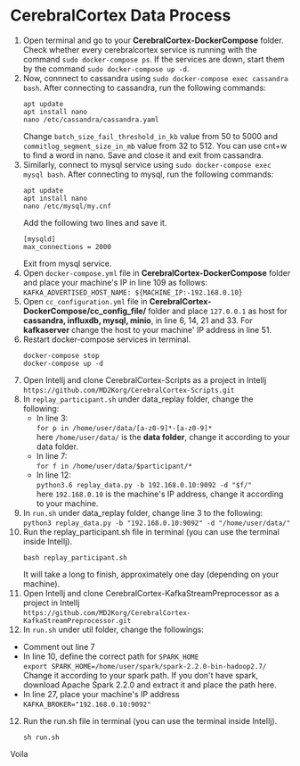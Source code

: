 # CerebralCortex Data Process

1. Open terminal and go to your **CerebralCortex-DockerCompose** folder. Check whether every cerebralcortex service is running with the command `sudo docker-compose ps`. If the services are down, start them by the command `sudo docker-compose up -d`.
2. Now, connnect to cassandra using `sudo docker-compose exec cassandra bash`. After connecting to cassandra, run the following commands:  
    ```
    apt update
    apt install nano
    nano /etc/cassandra/cassandra.yaml
    ```
   Change `batch_size_fail_threshold_in_kb` value from 50 to 5000 and `commitlog_segment_size_in_mb` value from 32 to 512. 
   You can use cnt+w to find a word in nano. Save and close it and exit from cassandra.
2. Similarly, connect to mysql service using `sudo docker-compose exec mysql bash`. After connecting to mysql, run the following commands:  
    ```
    apt update
    apt install nano  
    nano /etc/mysql/my.cnf  
    ```  
    Add the following two lines and save it.  
    ```
    [mysqld]  
    max_connections = 2000  
    ```    
   Exit from mysql service.
3. Open `docker-compose.yml` file in **CerebralCortex-DockerCompose** folder and place your machine's IP in line 109 as follows:
    `KAFKA_ADVERTISED_HOST_NAME: ${MACHINE_IP:-192.168.0.10}`
4. Open `cc_configuration.yml` file in **CerebralCortex-DockerCompose/cc_config_file/** folder and place `127.0.0.1` as host for **cassandra, influxdb, mysql, minio**, in line 6, 14, 21 and 33. For **kafkaserver** change the host to your machine' IP address in line 51.
5. Restart docker-compose services in terminal.
    ```
    docker-compose stop
    docker-compose up -d
    ```  
6. Open IntelIj and clone CerebralCortex-Scripts as a project in IntelIj
    `https://github.com/MD2Korg/CerebralCortex-Scripts.git`
7. In `replay_participant.sh` under data_replay folder, change the following:
    * In line 3:  
      `for p in /home/user/data/[a-z0-9]*-[a-z0-9]*`  
      here `/home/user/data/` is the **data folder**, change it according to your data folder.
    * In line 7:  
      `for f in /home/user/data/$participant/*`  
    * In line 12:  
     `python3.6 replay_data.py -b 192.168.0.10:9092 -d "$f/"`  
      here `192.168.0.10` is the machine's IP address, change it according to your machine.
8. In `run.sh` under data_replay folder, change line 3 to the following:  
  `python3 replay_data.py -b "192.168.0.10:9092" -d "/home/user/data/"`
9. Run the replay_participant.sh file in terminal (you can use the terminal inside IntelIj).
    ```
    bash replay_participant.sh
    ```  
   It will take a long to finish, approximately one day (depending on your machine).
10. Open IntelIj and clone CerebralCortex-KafkaStreamPreprocessor as a project in IntelIj  
  `https://github.com/MD2Korg/CerebralCortex-KafkaStreamPreprocessor.git`
11. In `run.sh` under util folder, change the followings:
  * Comment out line 7
  * In line 10, define the correct path for `SPARK_HOME`  
    `export SPARK_HOME=/home/user/spark/spark-2.2.0-bin-hadoop2.7/`  
    Change it according to your spark path. If you don't have spark, download Apache Spark 2.2.0 and extract it and place the path here.
  * In line 27, place your machine's IP address  
    `KAFKA_BROKER="192.168.0.10:9092"`
12. Run the run.sh file in terminal (you can use the terminal inside IntelIj).
    ```
    sh run.sh
    ```  
Voila
